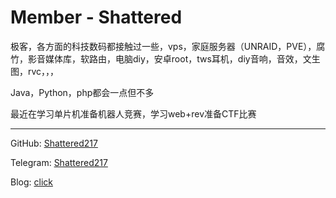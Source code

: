 # Member - Shattered
极客，各方面的科技数码都接触过一些，vps，家庭服务器（UNRAID，PVE），腐竹，影音媒体库，软路由，电脑diy，安卓root，tws耳机，diy音响，音效，文生图，rvc，，，

Java，Python，php都会一点但不多

最近在学习单片机准备机器人竞赛，学习web+rev准备CTF比赛

---

GitHub: [Shattered217](https://github.com/Shattered217)

Telegram: 
[Shattered217](https://t.me/Shattered217)

Blog: 
[click](https://blog.shattered.top)